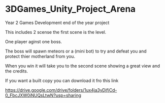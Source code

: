 # 3DGames_Unity_Project_Arena
Year 2 Games Development end of the year project 

This includes 2 scense the first scene is the level.

One player aginst one boss.

The boss will spawn meteors or a (mini bot) to try and defeat you and protect thier motherland from you.

When you win it will take you to the second scene showing a great view and the credits. 

If you want a built copy you can download it fro this link 

https://drive.google.com/drive/folders/1ux4ja3yDjfjCd-0_FbcJXW0iNUQsLtwN?usp=sharing
